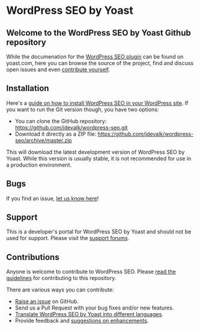 WordPress SEO by Yoast
======================

Welcome to the WordPress SEO by Yoast Github repository
-------------------------------------------------------

While the documenation for the [WordPress SEO plugin](http://yoast.com/wordpress/seo/) can be found on yoast.com, here
you can browse the source of the project, find and discuss open issues and even
[contribute yourself](https://github.com/jdevalk/wordpress-seo/blob/master/CONTRIBUTING.md).

Installation
------------

Here's a [guide on how to install WordPress SEO in your WordPress site](http://yoast.com/wordpress/seo/installation/).
If you want to run the Git version though, you have two options:

* You can clone the GitHub repository: https://github.com/jdevalk/wordpress-seo.git
* Download it directly as a ZIP file: https://github.com/jdevalk/wordpress-seo/archive/master.zip

This will download the latest development version of WordPress SEO by Yoast. While this version is usually stable,
it is not recommended for use in a production environment.

Bugs
----
If you find an issue, [let us know here](https://github.com/jdevalk/wordpress-seo/issues/new)!

Support
-------
This is a developer's portal for WordPress SEO by Yoast and should not be used for support. Please visit the
[support forums](http://wordpress.org/support/plugin/wordpress-seo).

Contributions
-------------
Anyone is welcome to contribute to WordPress SEO. Please
[read the guidelines](https://github.com/jdevalk/wordpress-seo/blob/master/CONTRIBUTING.md) for contributing to this
repository.

There are various ways you can contribute:

* [Raise an issue](https://github.com/jdevalk/wordpress-seo/issues) on GitHub.
* Send us a Pull Request with your bug fixes and/or new features.
* [Translate WordPress SEO by Yoast into different languages](http://translate.yoast.com/projects/wordpress-seo/).
* Provide feedback and [suggestions on enhancements](https://github.com/jdevalk/wordpress-seo/issues?direction=desc&labels=Enhancement&page=1&sort=created&state=open).
